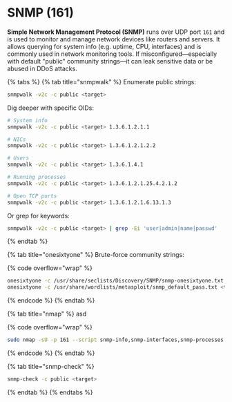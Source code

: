 # SNMP (161)

**Simple Network Management Protocol (SNMP)** runs over UDP port `161` and is used to monitor and manage network devices like routers and servers. It allows querying for system info (e.g. uptime, CPU, interfaces) and is commonly used in network monitoring tools. If misconfigured—especially with default "public" community strings—it can leak sensitive data or be abused in DDoS attacks.

{% tabs %}
{% tab title="snmpwalk" %}
Enumerate public strings:

```bash
snmpwalk -v2c -c public <target>
```

Dig deeper with specific OIDs:

```bash
# System info
snmpwalk -v2c -c public <target> 1.3.6.1.2.1.1

# NICs
snmpwalk -v2c -c public <target> 1.3.6.1.2.1.2.2

# Users
snmpwalk -v2c -c public <target> 1.3.6.1.4.1

# Running processes
snmpwalk -v2c -c public <target> 1.3.6.1.2.1.25.4.2.1.2

# Open TCP ports
snmpwalk -v2c -c public <target> 1.3.6.1.2.1.6.13.1.3
```

Or grep for keywords:

```bash
snmpwalk -v2c -c public <target> | grep -Ei 'user|admin|name|passwd'
```
{% endtab %}

{% tab title="onesixtyone" %}
Brute-force community strings:

{% code overflow="wrap" %}
```bash
onesixtyone -c /usr/share/seclists/Discovery/SNMP/snmp-onesixtyone.txt <target>
onesixtyone -c /usr/share/wordlists/metasploit/snmp_default_pass.txt <target>

```
{% endcode %}
{% endtab %}

{% tab title="nmap" %}
asd

{% code overflow="wrap" %}
```bash
sudo nmap -sU -p 161 --script snmp-info,snmp-interfaces,snmp-processes <target>
```
{% endcode %}
{% endtab %}

{% tab title="snmp-check" %}
```bash
snmp-check -c public <target>
```
{% endtab %}
{% endtabs %}
